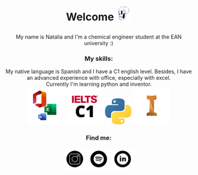 ### 
<div align="center">
  <h1>  
  <p>Welcome
      <img alt="png" src="https://github.com/Natpachecogomez/Natpachecogomez/blob/main/doodle%20skull.png" width="40" height="40"/></p> </div>
     <div align="center">
      <p> My name is Natalia and I'm a chemical engineer student at the EAN university :) 
       <div align="center">
      <h3>My skills: </h3>
  My native language is Spanish and I have a C1 english level. Besides, I have an advanced experience with office, especially with excel.
  <div align="center">
  Currently I'm learning python and inventor. 
         <div align="center">
                 <img alt="png" src="https://github.com/Natpachecogomez/Natpachecogomez/blob/main/Office.png" width="100" height="100"/></a>
                 <img alt="png" src="https://github.com/Natpachecogomez/Natpachecogomez/blob/main/IELTS.png" width="100" height="100"/></a>
                 <img alt="png" src="https://github.com/Natpachecogomez/Natpachecogomez/blob/main/pyt.png" width="70" height="70"/></a>
                 <img alt="png" src="https://github.com/Natpachecogomez/Natpachecogomez/blob/main/Inventor.png" width="100" height="100"/></a>
      </div>
    <div align="center">
      <h3>Find me: </h3>
  <div align="center">
      <a href="https://instagram.com/nt_ucks?utm_medium=copy_link"><img src="https://github.com/Natpachecogomez/Natpachecogomez/blob/main/IG.png" alt="ig" width="60" height="60"></a>
   <a href="https://open.spotify.com/user/12174012850?si=jGlUw_NfQ6qMZsf86Lz-lQ"><img src="https://github.com/Natpachecogomez/Natpachecogomez/blob/main/Spotify.png" alt="ig" width="60" height="60"></a>
   <a href="www.linkedin.com/in/Nat97"><img src="https://github.com/Natpachecogomez/Natpachecogomez/blob/main/Linkedin.png" alt="ig" width="60" height="60"></a>
    </div>   

